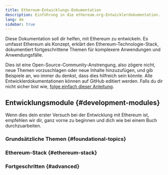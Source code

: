 ```yaml
---
title: Ethereum-Entwicklungs-Dokumentation
description: Einführung in die ethereum.org-Entwicklerdokumentation.
lang: de
sidebar: true
---
```


Diese Dokumentation soll dir helfen, mit Ethereum zu entwickeln. Es umfasst Ethereum als Konzept, erklärt den Ethereum-Technologie-Stack, dokumentiert fortgeschrittene Themen für komplexere Anwendungen und Anwendungsfälle.

Dies ist eine Open-Source-Community-Anstrengung, also zögere nicht, neue Themen vorzuschlagen oder neue Inhalte hinzuzufügen, und gib Beispiele an, wo immer du denkst, dass dies hilfreich sein könnte. Alle Entwicklerdokumentationen können auf GitHub editiert werden. Falls du dir nicht sicher bist wie, [folge einfach dieser Anleitung](https://github.com/ethereum/ethereum-org-website/blob/dev/docs/contributing/editing-markdown.md).

## Entwicklungsmodule {#development-modules}

Wenn dies dein erster Versuch bei der Entwicklung mit Ethereum ist, empfehlen wir dir, ganz vorne zu beginnen und dich wie bei einem Buch durchzuarbeiten.

### Grundsätzliche Themen {#foundational-topics}

<DeveloperDocsLinks headerId="foundational-topics" />

### Ethereum-Stack {#ethereum-stack}

<DeveloperDocsLinks headerId="ethereum-stack" />

### Fortgeschritten {#advanced}

<DeveloperDocsLinks headerId="advanced" />
